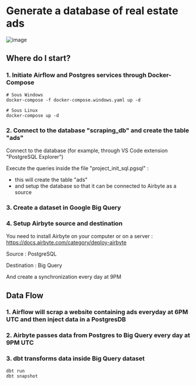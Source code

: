 # Generate a database of real estate ads

![image](https://github.com/chvalois/scraping/assets/32735527/d16af1eb-3ca4-4ecf-be38-9112ce504135)


## Where do I start?

### 1. Initiate Airflow and Postgres services through Docker-Compose

```
# Sous Windows
docker-compose -f docker-compose.windows.yaml up -d

# Sous Linux
docker-compose up -d
```

### 2. Connect to the database "scraping_db" and create the table "ads"

Connect to the database (for example, through VS Code extension "PostgreSQL Explorer")

Execute the queries inside the file "project_init_sql.pgsql" : 
  - this will create the table "ads"
  - and setup the database so that it can be connected to Airbyte as a source

### 3. Create a dataset in Google Big Query

### 4. Setup Airbyte source and destination

You need to install Airbyte on your computer or on a server : 
https://docs.airbyte.com/category/deploy-airbyte

Source : PostgreSQL

Destination : Big Query

And create a synchronization every day at 9PM

## Data Flow

### 1. Airflow will scrap a website containing ads everyday at 6PM UTC and then inject data in a PostgresDB
 
### 2. Airbyte passes data from Postgres to Big Query every day at 9PM UTC

### 3. dbt transforms data inside Big Query dataset

```
dbt run
dbt snapshot
```

